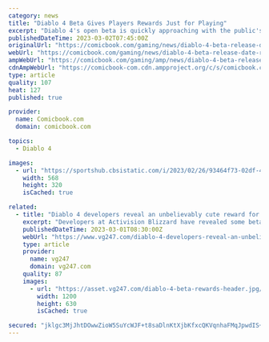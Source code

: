 ```yaml
---
category: news
title: "Diablo 4 Beta Gives Players Rewards Just for Playing"
excerpt: "Diablo 4's open beta is quickly approaching with the public's first hands-on opportunity with the game scheduled to get underway on march 17th, and ahead of that release, we've gotten a better idea of ..."
publishedDateTime: 2023-03-02T07:45:00Z
originalUrl: "https://comicbook.com/gaming/news/diablo-4-beta-release-date-rewards/"
webUrl: "https://comicbook.com/gaming/news/diablo-4-beta-release-date-rewards/"
ampWebUrl: "https://comicbook.com/gaming/amp/news/diablo-4-beta-release-date-rewards/"
cdnAmpWebUrl: "https://comicbook-com.cdn.ampproject.org/c/s/comicbook.com/gaming/amp/news/diablo-4-beta-release-date-rewards/"
type: article
quality: 107
heat: 127
published: true

provider:
  name: Comicbook.com
  domain: comicbook.com

topics:
  - Diablo 4

images:
  - url: "https://sportshub.cbsistatic.com/i/2023/02/26/93464f73-02df-4c44-ad6d-5d551e79f6d7/new-games-out-this-month.png?width=568&height=320"
    width: 568
    height: 320
    isCached: true

related:
  - title: "Diablo 4 developers reveal an unbelievably cute reward for beta players"
    excerpt: "Developers at Activision Blizzard have revealed some beta-exclusive Diablo 4 cosmetics for those who progress far enough during the early access period, including a wolf cub backpack that is frankly ..."
    publishedDateTime: 2023-03-01T08:30:00Z
    webUrl: "https://www.vg247.com/diablo-4-developers-reveal-an-unbelievably-cute-reward-for-beta-players"
    type: article
    provider:
      name: vg247
      domain: vg247.com
    quality: 87
    images:
      - url: "https://asset.vg247.com/diablo-4-beta-rewards-header.jpg/BROK/thumbnail/1200x630/diablo-4-beta-rewards-header.jpg"
        width: 1200
        height: 630
        isCached: true

secured: "jklgc3MjJhtDOwwZioW5SuYcWJF+t8saDlnKtXjbKfxcQKVqnhaFMqJpwdIS+Vy3oa6PLlI6BjznFEA6tRzOfhfzyTrNBKQvKt8q6E0XvVAqlhqDbo/INJ5qQV0fMyrlmTAYr5d+2MZbSBi85V1SEQSo4HM8mQakReLWaGxCiJyqr8mgqYr64lSHq+8zCANDEWjWxc4hi9vbEgjEw1le/UoTDfSwpDFyBpVxFqZa2YSk0q8x4o+vLVwlkejudR5rkT4U84eyQbAMqtEjwq5o5JQAnenrEtSFvdTnOFZdzw+rMWTcoxGzVA5x77l6la7Lm/ahWxzwMEhQSusVMP0BfcHsJd1RAGybt8P3ySnhkWE=;rxyjRSNBvjj3cYIMvder8Q=="
---
```


